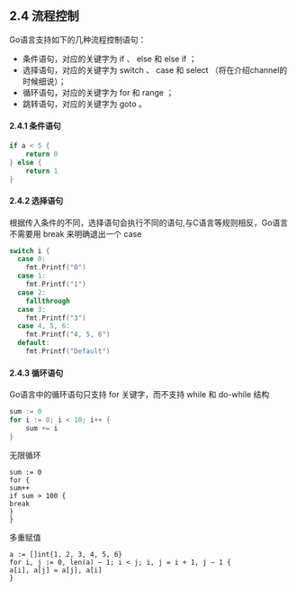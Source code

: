 ## 2.4 流程控制
Go语言支持如下的几种流程控制语句：
- 条件语句，对应的关键字为 if 、 else 和 else if ；
- 选择语句，对应的关键字为 switch 、 case 和 select （将在介绍channel的时候细说）；
- 循环语句，对应的关键字为 for 和 range ；
- 跳转语句，对应的关键字为 goto 。

#### 2.4.1 条件语句
```go
if a < 5 {
    return 0
} else {
    return 1
}
```

#### 2.4.2 选择语句
根据传入条件的不同，选择语句会执行不同的语句,与C语言等规则相反，Go语言不需要用 break 来明确退出一个 case

```go
switch i {
  case 0:
    fmt.Printf("0")
  case 1:
    fmt.Printf("1")
  case 2:
    fallthrough
  case 3:
    fmt.Printf("3")
  case 4, 5, 6:
    fmt.Printf("4, 5, 6")
  default:
    fmt.Printf("Default")

```

#### 2.4.3 循环语句
Go语言中的循环语句只支持 for 关键字，而不支持 while 和 do-while 结构

```go
sum := 0
for i := 0; i < 10; i++ {
    sum += i
}
```

无限循环
```
sum := 0
for {
sum++
if sum > 100 {
break
}
}
```

多重赋值
```
a := []int{1, 2, 3, 4, 5, 6}
for i, j := 0, len(a) – 1; i < j; i, j = i + 1, j – 1 {
a[i], a[j] = a[j], a[i]
}
```
